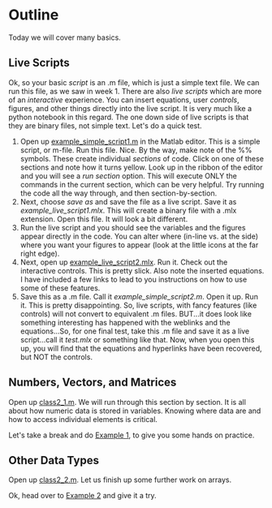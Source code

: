 # Outline
Today we will cover many basics.

## Live Scripts
Ok, so your basic *script* is an .m file, which is just a simple text file. We can run this file, as we saw in week 1. There are also *live scripts* which are more of an *interactive* experience. You can insert equations, user *controls*, figures, and other things directly into the live script. It is very much like a python notebook in this regard. The one down side of live scripts is that they are binary files, not simple text. Let's do a quick test.

1. Open up [example_simple_script1.m](example_simple_script1.m) in the Matlab editor. This is a simple script, or m-file. Run this file. Nice. By the way, make note of the %% symbols. These create individual *sections* of code. Click on one of these sections and note how it turns yellow. Look up in the ribbon of the editor and you will see a *run section* option. This will execute ONLY the commands in the current section, which can be very helpful. Try running the code all the way through, and then section-by-section.
2. Next, choose *save as* and save the file as a live script. Save it as *example_live_script1.mlx*. This will create a binary file with a .mlx extension. Open this file. It will look a bit different.
3. Run the live script and you should see the variables and the figures appear directly in the code. You can alter where (in-line vs. at the side) where you want your figures to appear (look at the little icons at the far right edge).
4. Next, open up [example_live_script2.mlx](example_live_script2.mlx). Run it. Check out the interactive controls. This is pretty slick. Also note the inserted equations. I have included a few links to lead to you instructions on how to use some of these features.
5. Save this as a .m file. Call it *example_simple_script2.m*. Open it up. Run it. This is pretty disappointing. So, live scripts, with fancy features (like controls) will not convert to equivalent .m files. BUT...it does look like something interesting has happened with the weblinks and the equations...So, for one final test, take this .m file and save it as a live script...call it *test.mlx* or something like that. Now, when you open this up, you will find that the equations and hyperlinks have been recovered, but NOT the controls. 

## Numbers, Vectors, and Matrices
Open up [class2_1.m](class2_1.m). We will run through this section by section. It is all about how numeric data is stored in variables. Knowing where data are and how to access individual elements is critical.

Let's take a break and do [Example 1](student_example1.md), to give you some hands on practice.

## Other Data Types
Open up [class2_2.m](class2_2.m). Let us finish up some further work on arrays.

Ok, head over to [Example 2](student_example2.md) and give it a try.
